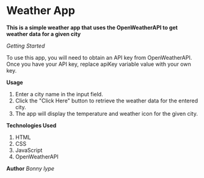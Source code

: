 # Weather App

**This is a simple weather app that uses the OpenWeatherAPI to get weather data for a given city**

*Getting Started*

To use this app, you will need to obtain an API key from OpenWeatherAPI. Once you have your API key, replace apiKey variable value with your own key.


**Usage**
1.	Enter a city name in the input field.
2.	Click the "Click Here" button to retrieve the weather data for the entered city.
3.	The app will display the temperature and weather icon for the given city.


**Technologies Used**
1. HTML
2. CSS
3. JavaScript
4. OpenWeatherAPI

**Author**
*Bonny Iype*
